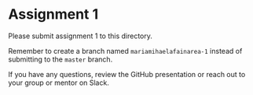 # Assignment 1

Please submit assignment 1 to this directory.

Remember to create a branch named `mariamihaelafainarea-1` 
instead of submitting to the `master` branch.

If you have any questions, review the GitHub presentation or reach
out to your group or mentor on Slack.
